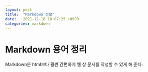 ```yaml
---
layout: post
title:  "Markdown 정보"
date:   2021-12-16 18:07:25 +0900
categories: markdown
---
```

# Markdown 용어 정리

Markdown은 html보다 훨씬 간편하게 웹 상 문서를 작성할 수 있게 해 준다.